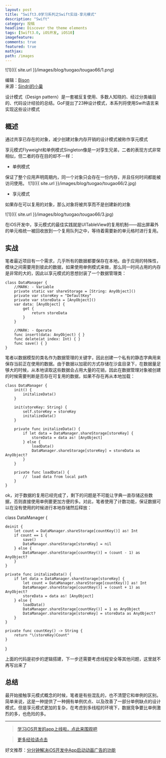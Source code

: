 ```yaml
---
layout: post
title: "Swift3.0学习系列之Swift实战-享元模式"
description: "Swift"
category: 投稿
headline: Discover the theme elements
tags: [Swift3.0, iOS开发, iOS10]
imagefeature: 
comments: true
featured: true
mathjax: 
path: /images
---
```


![1]({{ site.url }}/images/blog/tuogao/tougao66/1.png)<br>

编辑：[Bison](http://allluckly.cn)<br>
来源：[Sindri的小巢](http://www.jianshu.com/p/f77d070a8812)<br>


设计模式（Design pattern）是一套被反复使用、多数人知晓的、经过分类编目的、代码设计经验的总结。GoF提出了23种设计模式，本系列将使用Swift语言来实现这些设计模式

## 概述

通过共享已存在的对象，减少创建对象内存开销的设计模式被称作享元模式

享元模式Flyweight和单例模式Singleton像是一对孪生兄弟，二者的表现方式非常相似，但二者的存在目的却不一样：

- 单例模式

保证了整个应用声明周期内，同一个对象只会存在一份内存，并且任何时间都能被访问使用。
![1]({{ site.url }}/images/blog/tuogao/tougao66/2.jpg)<br>

- 享元模式

如果存在可以复用的对象，那么对象将被共享而不是创建新的对象

![1]({{ site.url }}/images/blog/tuogao/tougao66/3.jpg)<br>

在iOS开发中，享元模式的最佳实践就是UITableView的复用机制——超出屏幕外的单元格统一被回收放到一个复用队列之中，等待着需要新的单元格时进行复用。

## 实战

笔者最近项目有一个需求，几乎所有的数据都要保存在本地。由于应用的特殊性，模块之间需要用到彼此的数据，如果使用单例模式来做，那么同一时间占用的内存是非常的大的，因此以享元模式的思想封装了一个数据管理类：

	class DataManager {
	    //MARK: - Variable
	    private static var shareStorage = [String: AnyObject]()
	    private var storeKey = "DefaultKey"
	    private var storeData = [AnyObject]()
	    var data: [AnyObject] {
	        get {
	            return storeData
	        }
	    }

	    //MARK: - Operate
	    func insert(data: AnyObject) { }
	    func delete(at index: Int) { }
	    func save() { }
	}

笔者以数据模型的类名作为数据管理的关键字，因此创建一个私有的静态字典用来保存当前正在使用的数据。由于数据以加密的方式存储在沙盒目录下，在数据量足够大的时候，从本地读取这些数据会占用大量的花销，因此在数据管理对象被创建的时候需要判断是否存在可复用的数据，如果不存在再从本地加载：

	class DataManager {
	    init() {
	        initalizeData()
	    }

	    init(storeKey: String) {
	        self.storeKey = storeKey
	        initalizeData()
	    }

	    private func initalizeData() {
	        if let data = DataManager.shareStorage[storeKey] {
	            storeData = data as! [AnyObject]
	        } else {
	            loadData()
	            DataManager.shareStorage[storeKey] = storeData as AnyObject?
	        }
	    }

	    private func loadData() {
	        //  load data from local path
	    }
	}

ok，对于数据的复用已经完成了，剩下的问题是不可能让字典一直存储这些数据，否则直接使用单例要更加方便的多。对此，笔者使用了计数功能，保证数据可以在没有使用的时候进行本地存储然后释放：

class DataManager {

    deinit {
        let count = DataManager.shareStorage[countKey()] as! Int
        if count == 1 {
            save()
            DataManager.shareStorage[storeKey] = nil
        } else {
            DataManager.shareStorage[countKey()] = (count - 1) as AnyObject?
        }
    }

    private func initalizeData() {
        if let data = DataManager.shareStorage[storeKey] {
            let count = DataManager.shareStorage[countKey()] as! Int
            DataManager.shareStorage[countKey()] = (count + 1) as AnyObject?
            storeData = data as! [AnyObject]
        } else {
            loadData()
            DataManager.shareStorage[countKey()] = 1 as AnyObject
            DataManager.shareStorage[storeKey] = storeData as AnyObject?
        }
    }

    private func countKey() -> String {
        return "\(storeKey)Count"
    }
}

上面的代码是初步的逻辑搭建，下一步还需要考虑线程安全等其他问题，这里就不再写出来了

## 总结

最开始接触享元模式概念的时候，笔者是有些混乱的，也不清楚它和单例的区别。简单来说，这是一种提供了一种拥有单例优点、以及改善了一部分单例缺点的设计模式，但是享元模式更加的复杂，在考虑到多线程的环境下，数据竞争要比单例激烈的多，也危险的多。


----------------------------------------------------------

> [学习iOS开发的app上线啦，点此来围观吧](https://itunes.apple.com/us/app/it-blog-zi-xueios-kai-fa-jin/id1067787090?l=zh&ls=1&mt=8)<br>

> [更多经验请点击](https://allluckly.cn)<br>

好文推荐：[分分钟解决iOS开发中App启动动画广告的功能](https://allluckly.cn/lblaunchimagead/LBLaunchImageAd)<br>

